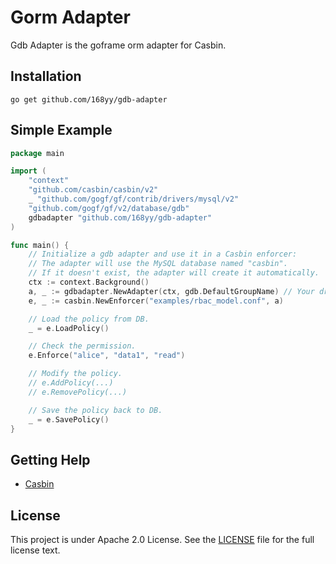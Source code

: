 Gorm Adapter
====

Gdb Adapter is the goframe orm adapter for Casbin.

## Installation

    go get github.com/168yy/gdb-adapter

## Simple Example

```go
package main

import (
	"context"
	"github.com/casbin/casbin/v2"
	_ "github.com/gogf/gf/contrib/drivers/mysql/v2"
	"github.com/gogf/gf/v2/database/gdb"
	gdbadapter "github.com/168yy/gdb-adapter"
)

func main() {
	// Initialize a gdb adapter and use it in a Casbin enforcer:
	// The adapter will use the MySQL database named "casbin".
	// If it doesn't exist, the adapter will create it automatically.
	ctx := context.Background()
	a, _ := gdbadapter.NewAdapter(ctx, gdb.DefaultGroupName) // Your driver and data source.
	e, _ := casbin.NewEnforcer("examples/rbac_model.conf", a)

	// Load the policy from DB.
	_ = e.LoadPolicy()

	// Check the permission.
	e.Enforce("alice", "data1", "read")

	// Modify the policy.
	// e.AddPolicy(...)
	// e.RemovePolicy(...)

	// Save the policy back to DB.
	_ = e.SavePolicy()
}
```

## Getting Help

- [Casbin](https://github.com/casbin/casbin)

## License

This project is under Apache 2.0 License. See the [LICENSE](LICENSE) file for the full license text.
